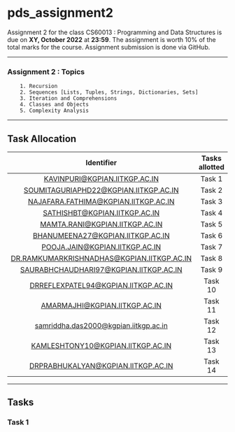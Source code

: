 # pds_assignment2
Assignment 2 for the class CS60013 : Programming and Data Structures is due on **XY, October 2022** at **23:59**. The assignment is worth 10% of the total marks for the course. Assignment submission is done via GitHub.

---
### Assignment 2 : Topics
        1. Recursion
        2. Sequences [Lists, Tuples, Strings, Dictionaries, Sets]
        3. Iteration and Comprehensions
        4. Classes and Objects
        5. Complexity Analysis

---

## Task Allocation

| Identifier | Tasks allotted |
|:----------:|:--------------:|
| KAVINPURI@KGPIAN.IITKGP.AC.IN                 | Task 1 |
| SOUMITAGURIAPHD22@KGPIAN.IITKGP.AC.IN         | Task 2 |
| NAJAFARA.FATHIMA@KGPIAN.IITKGP.AC.IN          | Task 3 |
| SATHISHBT@KGPIAN.IITKGP.AC.IN                 | Task 4 |
| MAMTA.RANI@KGPIAN.IITKGP.AC.IN                | Task 5 |
| BHANUMEENA27@KGPIAN.IITKGP.AC.IN              | Task 6 |
| POOJA.JAIN@KGPIAN.IITKGP.AC.IN                | Task 7 |
| DR.RAMKUMARKRISHNADHAS@KGPIAN.IITKGP.AC.IN    | Task 8 |
| SAURABHCHAUDHARI97@KGPIAN.IITKGP.AC.IN        | Task 9 |
| DRREFLEXPATEL94@KGPIAN.IITKGP.AC.IN           | Task 10 |
| AMARMAJHI@KGPIAN.IITKGP.AC.IN                 | Task 11 |
| samriddha.das2000@kgpian.iitkgp.ac.in         | Task 12 |
| KAMLESHTONY10@KGPIAN.IITKGP.AC.IN             | Task 13 |
| DRPRABHUKALYAN@KGPIAN.IITKGP.AC.IN            | Task 14 |


---
## Tasks

### Task 1
        